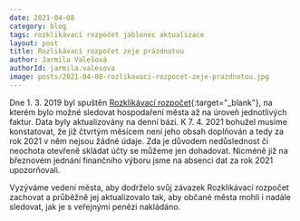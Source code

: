 ```yaml
---
date: 2021-04-08
category: blog
tags: rozklikávací rozpočet jablonec aktualizace
layout: post
title: Rozlikávací rozpočet zeje prázdnotou 
author: Jarmila Valešová
authorId: jarmila.valesova
image: posts/2021-04-08-rozlikavaci-rozpocet-zeje-prazdnotou.jpg
---
```

Dne 1. 3. 2019 byl spuštěn [Rozklikávací rozpočet](https://rozpocet.mestojablonec.cz/greportviewer/){:target="_blank"}, na kterém bylo možné sledovat hospodaření města až na úroveň jednotlivých faktur. Data byly aktualizovány na denní bázi. K 7. 4. 2021 bohužel musíme konstatovat, že již čtvrtým měsícem není jeho obsah doplňován a tedy za rok 2021 v něm nejsou žádné údaje. Zda je důvodem nedůslednost či neochota otevřeně skládat účty se můžeme jen dohadovat. Nicméně již na březnovém jednání finančního výboru jsme na absenci dat za rok 2021 upozorňovali.

Vyzýváme vedení města, aby dodrželo svůj závazek Rozklikávací rozpočet zachovat a průběžně jej aktualizovalo tak, aby občané města mohli i nadále sledovat, jak je s veřejnými penězi nakládáno. 
